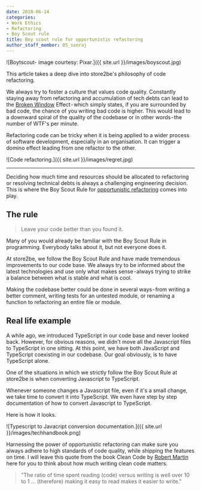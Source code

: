 ```yaml
---
date: 2018-06-14
categories:
- Work Ethics
- Refactoring
- Boy Scout rule
title: Boy scout rule for opportunistic refactoring
author_staff_member: 05_sooraj
---
```


![Boytscout- image courtesy: Pixar.]({{ site.url }}/images/boyscout.jpg)

This article takes a deep dive into store2be's philosophy of code refactoring.

We always try to foster a culture that values code quality. Constantly staying away from refactoring and accumulation of tech debts can lead to the [Broken Window](https://en.wikipedia.org/wiki/Broken_windows_theory) Effect - which simply states, if you are surrounded by bad code, the chance of you writing bad code is higher. This would lead to a downward spiral of the quality of the codebase or in other words - the number of WTF's per minute. 


Refactoring code can be tricky when it is being applied to a wider process of software development, especially in an organisation. It can trigger a domino effect leading from one refactor to the other.

![Code refactoring.]({{ site.url }}/images/regret.jpg)

---

Deciding how much time and resources should be allocated to refactoring or resolving technical debts is always a challenging engineering decision. This is where the Boy Scout Rule for [opportunistic refactoring](https://martinfowler.com/bliki/OpportunisticRefactoring.html) comes into play.

## The rule

> Leave your code better than you found it.

Many of you would already be familiar with the Boy Scout Rule in programming. Everybody talks about it, but not everyone does it.

At store2be, we follow the Boy Scout Rule and have made tremendous improvements to our code base. We always try to be informed about the latest technologies and use only what makes sense - always trying to strike a balance between what is stable and what is cool.

Making the codebase better could be done in several ways - from writing a better comment, writing tests for an untested module, or renaming a function to refactoring an entire file or module.

## Real life example

A while ago, we introduced TypeScript in our code base and never looked back. However, for obvious reasons, we didn't move all the Javascript files to TypeScript in one sitting. At this point, we have both JavaScript and TypeScript coexisting in our codebase. Our goal obviously, is to have TypeScript alone. 

One of the situations in which we strictly follow the Boy Scout Rule at store2be is when converting Javascript to TypeScript.

Whenever someone changes a Javascript file, even if it's a small change, we take time to convert it into TypeScript. We even have step by step documentation of how to convert Javascript to TypeScript. 

Here is how it looks.

![Typescript to Javacript conversion documentation.]({{ site.url }}/images/techhandbook.png)

Harnessing the power of opportunistic refactoring can make sure you always adhere to high standards of code quality, while shipping the features on time. I will leave this quote from the book Clean Code by [Robert Martin](https://en.wikipedia.org/wiki/Robert_C._Martin) here for you to think about how much writing clean code matters.

>"The ratio of time spent reading (code) versus writing is well over 10 to 1 … (therefore) making it easy to read makes it easier to write."

